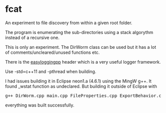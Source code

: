 # fcat
An experiment to file discovery from within a given root folder.

The program is enumerating the sub-directories using a stack algorythm instead of a recursive one.

This is only an experiment. The DirWorm class can be used but it has a lot of comments/uncleared/unused functions etc.

There is the <a href="https://github.com/easylogging/easyloggingpp">easyloggingpp</a> header which is a very useful logger framework.

Use -std=c++11 and -pthread when building.

I had issues building it in Eclipse neon1.a (4.6.1) using the MingW g++. It found _wstat function as undeclared. But building it outside of Eclipse with
<pre>g++ DirWorm.cpp main.cpp FileProperties.cpp ExportBehavior.cpp ExportToPlainText.cpp Utf8Tool.cpp -o fcat.exe</pre>
everything was built successfully.